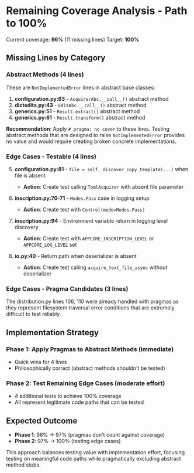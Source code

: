 # Remaining Coverage Analysis - Path to 100%

Current coverage: **96%** (11 missing lines)
Target: **100%**

## Missing Lines by Category

### Abstract Methods (4 lines)
These are `NotImplementedError` lines in abstract base classes:

1. **configuration.py:63** - `AcquirerAbc.__call__()` abstract method
2. **dictedits.py:43** - `EditAbc.__call__()` abstract method  
3. **generics.py:51** - `Result.extract()` abstract method
4. **generics.py:61** - `Result.transform()` abstract method

**Recommendation**: Apply `# pragma: no cover` to these lines. Testing abstract methods that are designed to raise `NotImplementedError` provides no value and would require creating broken concrete implementations.

### Edge Cases - Testable (4 lines)

5. **configuration.py:81** - `file = self._discover_copy_template(...)` when file is absent
   - **Action**: Create test calling `TomlAcquirer` with absent file parameter
   
6. **inscription.py:70-71** - `Modes.Pass` case in logging setup
   - **Action**: Create test with `Control(mode=Modes.Pass)` 
   
7. **inscription.py:94** - Environment variable return in logging level discovery
   - **Action**: Create test with `APPCORE_INSCRIPTION_LEVEL` or `APPCORE_LOG_LEVEL` set
   
8. **io.py:40** - Return path when deserializer is absent
   - **Action**: Create test calling `acquire_text_file_async` without deserializer

### Edge Cases - Pragma Candidates (3 lines)

The distribution.py lines 106, 110 were already handled with pragmas as they represent filesystem traversal error conditions that are extremely difficult to test reliably.

## Implementation Strategy

### Phase 1: Apply Pragmas to Abstract Methods (immediate)
- Quick wins for 4 lines
- Philosophically correct (abstract methods shouldn't be tested)

### Phase 2: Test Remaining Edge Cases (moderate effort)  
- 4 additional tests to achieve 100% coverage
- All represent legitimate code paths that can be tested

## Expected Outcome
- **Phase 1**: 96% → 97% (pragmas don't count against coverage)
- **Phase 2**: 97% → 100% (testing edge cases)

This approach balances testing value with implementation effort, focusing testing on meaningful code paths while pragmatically excluding abstract method stubs.